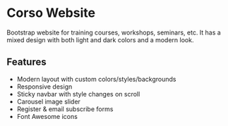 # Corso Website

Bootstrap website for training courses, workshops, seminars, etc. It has a mixed design with both light and dark colors and a modern look.

## Features

- Modern layout with custom colors/styles/backgrounds
- Responsive design
- Sticky navbar with style changes on scroll
- Carousel image slider
- Register & email subscribe forms
- Font Awesome icons


